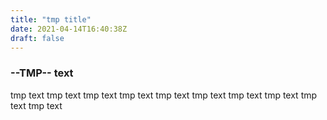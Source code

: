 ```yaml
---
title: "tmp title"
date: 2021-04-14T16:40:38Z
draft: false
---
```

### --TMP-- text
tmp text tmp text
tmp text tmp text
tmp text tmp text
tmp text tmp text
tmp text tmp text
